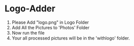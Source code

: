 # Logo-Adder
1. Please Add "logo.png" in Logo Folder
2. Add All the Pictures to 'Photos' Folder
3. Now run the file
4. Your all processed pictures will be in the 'withlogo' folder.